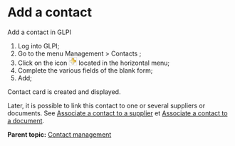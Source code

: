 Add a contact
=============

Add a contact in GLPI

1.  Log into GLPI;
2.  Go to the menu Management \> Contacts ;
3.  Click on the icon ![image](../image/menu_add.png) located in the
    horizontal menu;
4.  Complete the various fields of the blank form;
5.  Add;

Contact card is created and displayed.

Later, it is possible to link this contact to one or several suppliers
or documents. See [Associate a contact to a
supplier](management_contact_t_linktosupplier.html) et [Associate a
contact to a document](management_contact_t_linktodocument.html).

**Parent topic:** [Contact
management](../glpi/management_contact.html "Contacts are managed via menu Management > Contacts")
